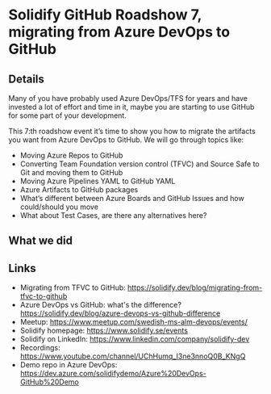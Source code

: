 # Solidify GitHub Roadshow 7, migrating from Azure DevOps to GitHub

## Details ##
Many of you have probably used Azure DevOps/TFS for years and have invested a lot of effort and time in it, maybe you are starting to use GitHub for some part of your development.

This 7:th roadshow event it’s time to show you how to migrate the artifacts you want from Azure DevOps to GitHub. We will go through topics like:

* Moving Azure Repos to GitHub
* Converting Team Foundation version control (TFVC) and Source Safe to Git and moving them to GitHub
* Moving Azure Pipelines YAML to GitHub YAML
* Azure Artifacts to GitHub packages
* What’s different between Azure Boards and GitHub Issues and how could/should you move
* What about Test Cases, are there any alternatives here?

## What we did ##

## Links ##
- Migrating from TFVC to GitHub: https://solidify.dev/blog/migrating-from-tfvc-to-github
- Azure DevOps vs GitHub: what's the difference? https://solidify.dev/blog/azure-devops-vs-github-difference
- Meetup: https://www.meetup.com/swedish-ms-alm-devops/events/
- Solidify homepage: https://www.solidify.se/events
- Solidify on LinkedIn: https://www.linkedin.com/company/solidify-dev
- Recordings: https://www.youtube.com/channel/UChHumq_I3ne3nnoQ0B_KNgQ
- Demo repo in Azure DevOps: https://dev.azure.com/solidifydemo/Azure%20DevOps-GitHub%20Demo
